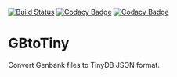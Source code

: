 [![Build Status](https://travis-ci.org/gregyjames/GBtoTiny.svg?branch=master)](https://travis-ci.org/gregyjames/GBtoTiny)
[![Codacy Badge](https://api.codacy.com/project/badge/Grade/04aa5617b153438db6ea9560cdd13190)](https://www.codacy.com/app/madra.uc/GBtoTiny?utm_source=github.com&amp;utm_medium=referral&amp;utm_content=gregyjames/GBtoTiny&amp;utm_campaign=Badge_Grade)
[![Codacy Badge](https://api.codacy.com/project/badge/Coverage/04aa5617b153438db6ea9560cdd13190)](https://www.codacy.com/app/madra.uc/GBtoTiny?utm_source=github.com&utm_medium=referral&utm_content=gregyjames/GBtoTiny&utm_campaign=Badge_Coverage)

# GBtoTiny
Convert Genbank files to TinyDB JSON format.
